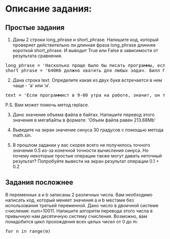 # Описание задания:

## Простые задания

1. Даны 2 строки long_phrase и short_phrase. Напишите код, который проверяет действительно ли длинная фраза long_phrase длиннее короткой short_phrase. И выводит True или False в зависимости от результата сравнения.
<pre>
long_phrase = 'Насколько проще было бы писать программы, если бы не заказчики'
short_phrase = '640Кб должно хватить для любых задач. Билл Гейтс (по легенде)'
</pre>

2. Дана строка text. Определите какая из двух букв встречается в нем чаще - 'а' или 'и'.
<pre>
text = 'Если программист в 9-00 утра на работе, значит, он там и ночевал'
</pre>
P.S. Вам может помочь метод replace.

3. Дано значение объема файла в байтах. Напишите перевод этого значения в мегабайты в формате: 'Объем файла равен 213.68Mb'

4. Выведите на экран значение синуса 30 градусов с помощью метода math.sin.

5. В прошлом задании у вас скорее всего не получилось точного значения 0.5 из-за конечной точности вычисления синуса. Но почему некоторые простые операции также могут давать неточный результат? Попробуйте вывести на экран результат операции 0.1 + 0.2

## Задания посложнее

В переменных a и b записаны 2 различных числа. Вам необходимо написать код, который меняет значения a и b местами без использования третьей переменной.
Дано число в двоичной системе счисления: num=10011. Напишите алгоритм перевода этого числа в привычную нам десятичную систему счисления.
Возможно, вам понадобится цикл прохождения всех целых чисел от 0 до m:
<pre>
for n in range(m)
</pre>